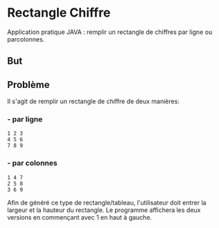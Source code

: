 # Rectangle Chiffre
Application pratique JAVA : remplir un rectangle de chiffres par ligne ou parcolonnes.

## But

## Problème
Il s'agit de remplir un rectangle de chiffre de deux manières:

### - par ligne
```
1 2 3
4 5 6
7 8 9
```

### - par colonnes
```
1 4 7
2 5 8
3 6 9
```

Afin de généré ce type de rectangle/tableau, l'utilisateur doit entrer la largeur et la hauteur du rectangle. Le programme affichera les deux versions en commençant avec 1 en haut à gauche.
